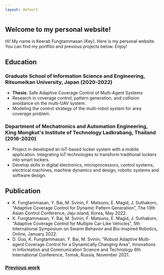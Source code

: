```yaml
---
layout: default
---
```


## Welcome to my personal website!
Hi! My name is Keerati Fungtammasan (Key). Here is my personal website. You can find my portfilio and previous projects below. Enjoy!

## Education
### Graduate School of Information Science and Engineering, Ritsumeikan University, Japan (2020-2022)
* **Thesis**: Safe Adaptive Coverage Control of Multi-Agent Systems
* Research in coverage control, pattern generation, and collision avoidance on the multi-UAV system.
* Modeling the control strategy of the multi-robot system for area coverage problem.
### Department of Mechatronics and Automation Engineering, King Mongkut's Institute of Technology Ladkrabang, Thailand (2016-2020)
* Project in developed an IoT-based locker system with a mobile application. Integrating IoT technologies to transform traditional lockers into smart lockers.
* Develop skills in digital electronics, microprocessors, control systems, electrical machines, machine dynamics and design, robotic systems and software design.

## Publication
* K. Fungtammasan, Y. Bai, M. Svinin, F. Matsuno, E. Magid, J. Suthakorn, "Adaptive Coverage Control for Dynamic Pattern Generation", The 13th Asian Control Conference, Jeju island, Korea, May 2022.
* K. Fungtammasan, Y. Bai, M. Svinin, F. Matsuno, E. Magid, J. Suthakorn, "Adaptive Coverage Control for Multiple Car-Like Vehicles", 5th International Symposium on Swarm Behavior and Bio-Inspired Robotics, Online, January 2022.
* D. Guo, K. Fungtammasan, Y. Bai, M. Svinin, "Robust Adaptive Multi-agent Coverage Control for a Dynamically Changing Area", Innovations in Information and Communication Science and Technology 6th International Conference, Tomsk, Russia, November 2021.

### [Previous work](https://keeratifts.github.io/previous-works.html)

